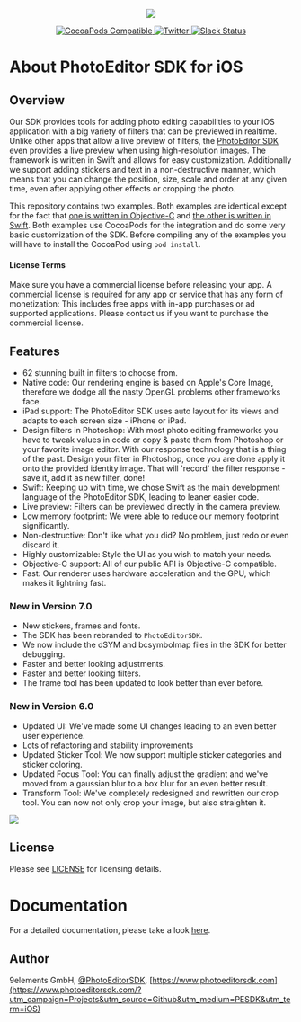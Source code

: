 <p align="center">
  <img src="http://static.photoeditorsdk.com/logo.png" />
</p>
<p align="center">
	<a href="https://cocoapods.org/pods/PhotoEditorSDK">
    <img src="https://img.shields.io/cocoapods/v/PhotoEditorSDK.svg" alt="CocoaPods Compatible">
  </a>
	<a href="http://twitter.com/PhotoEditorSDK">
    <img src="https://img.shields.io/badge/twitter-@PhotoEditorSDK-blue.svg?style=flat" alt="Twitter">
  </a>
  <a target="_blank" href="https://pesdk-slack.herokuapp.com/">
    <img src="https://pesdk-slack.herokuapp.com/badge.svg" alt="Slack Status" />
    </a>
</p>

# About PhotoEditor SDK for iOS

## Overview

Our SDK provides tools for adding photo editing capabilities to your iOS application with a big variety of filters that can be previewed in realtime. Unlike other apps that allow a live preview of filters, the [PhotoEditor SDK](https://www.photoeditorsdk.com/?utm_campaign=Projects&utm_source=Github&utm_medium=PESDK&utm_term=iOS) even provides a live preview when using high-resolution images. The framework is written in Swift and allows for easy customization.
Additionally we support adding stickers and text in a non-destructive manner, which means that you can change the position, size, scale and order at any given time, even after applying other effects or cropping the photo.

This repository contains two examples. Both examples are identical except for the fact that [one is written in Objective-C](https://github.com/imgly/pesdk-ios-examples/tree/master/Examples/ObjcExample) and [the other is written in Swift](https://github.com/imgly/pesdk-ios-examples/tree/master/Examples/SwiftExample). Both examples use CocoaPods for the integration and do some very basic customization of the SDK. Before compiling any of the examples you will have to install the CocoaPod using `pod install`.

<div class="documentation__disclaimer">
<h4>License Terms</h4>
Make sure you have a commercial license before releasing your app.
A commercial license is required for any app or service that has any form of monetization: This includes free apps with in-app purchases or ad supported applications. Please contact us if you want to purchase the commercial license.
</div>

## Features

* 62 stunning built in filters to choose from.
* Native code: Our rendering engine is based on Apple's Core Image, therefore we dodge all the nasty OpenGL problems other frameworks face.
* iPad support: The PhotoEditor SDK uses auto layout for its views and adapts to each screen size - iPhone or iPad.
* Design filters in Photoshop: With most photo editing frameworks you have to tweak values in code or copy & paste them from Photoshop or your favorite image editor. With our response technology that is a thing of the past. Design your filter in Photoshop, once you are done apply it onto the provided identity image. That will 'record' the filter response - save it, add it as new filter, done!
* Swift: Keeping up with time, we chose Swift as the main development language of the PhotoEditor SDK, leading to leaner easier code.
* Live preview: Filters can be previewed directly in the camera preview.
* Low memory footprint: We were able to reduce our memory footprint significantly.
* Non-destructive: Don't like what you did? No problem, just redo or even discard it.
* Highly customizable: Style the UI as you wish to match your needs.
* Objective-C support: All of our public API is Objective-C compatible.
* Fast: Our renderer uses hardware acceleration and the GPU, which makes it lightning fast.

### New in Version 7.0

* New stickers, frames and fonts.
* The SDK has been rebranded to `PhotoEditorSDK`.
* We now include the dSYM and bcsymbolmap files in the SDK for better debugging.
* Faster and better looking adjustments.
* Faster and better looking filters.
* The frame tool has been updated to look better than ever before.

### New in Version 6.0

* Updated UI: We've made some UI changes leading to an even better user experience.
* Lots of refactoring and stability improvements
* Updated Sticker Tool: We now support multiple sticker categories and sticker coloring.
* Updated Focus Tool: You can finally adjust the gradient and we've moved from a gaussian blur to a box blur for an even better result.
* Transform Tool: We've completely redesigned and rewritten our crop tool. You can now not only crop your image, but also straighten it.

<p><img style="display:block" src="http://docs.photoeditorsdk.com/assets/images/guides/ios/v7/product.jpg"></p>

## License

Please see [LICENSE](https://github.com/imgly/pesdk-ios-examples/blob/master/LICENSE.md) for licensing details.

# Documentation

For a detailed documentation, please take a look [here](http://docs.photoeditorsdk.com/guides/ios/).

## Author

9elements GmbH, [@PhotoEditorSDK](https://twitter.com/PhotoEditorSDK), [https://www.photoeditorsdk.com](https://www.photoeditorsdk.com/?utm_campaign=Projects&utm_source=Github&utm_medium=PESDK&utm_term=iOS)
